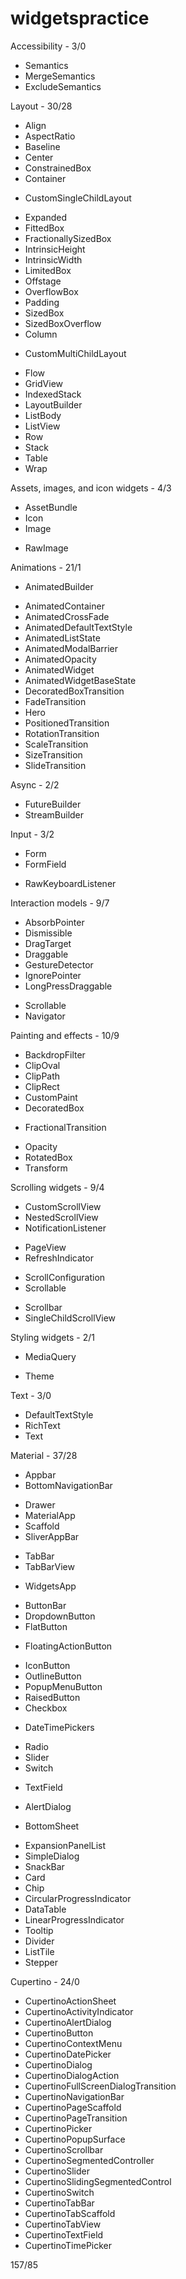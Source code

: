 # widgetspractice

Accessibility - 3/0
- Semantics
- MergeSemantics
- ExcludeSemantics

Layout - 30/28
+ Align
+ AspectRatio
+ Baseline
+ Center
+ ConstrainedBox
+ Container
- CustomSingleChildLayout
+ Expanded
+ FittedBox
+ FractionallySizedBox
+ IntrinsicHeight
+ IntrinsicWidth
+ LimitedBox
+ Offstage
+ OverflowBox
+ Padding
+ SizedBox
+ SizedBoxOverflow
+ Column
- CustomMultiChildLayout
+ Flow
+ GridView
+ IndexedStack
+ LayoutBuilder
+ ListBody
+ ListView
+ Row
+ Stack
+ Table
+ Wrap

Assets, images, and icon widgets - 4/3
+ AssetBundle
+ Icon
+ Image
- RawImage

Animations - 21/1
+ AnimatedBuilder
- AnimatedContainer
- AnimatedCrossFade
- AnimatedDefaultTextStyle
- AnimatedListState
- AnimatedModalBarrier
- AnimatedOpacity
- AnimatedWidget
- AnimatedWidgetBaseState
- DecoratedBoxTransition
- FadeTransition
- Hero
- PositionedTransition
- RotationTransition
- ScaleTransition
- SizeTransition
- SlideTransition

Async - 2/2
+ FutureBuilder
+ StreamBuilder

Input - 3/2
+ Form
+ FormField
- RawKeyboardListener

Interaction models - 9/7
+ AbsorbPointer
+ Dismissible
+ DragTarget
+ Draggable
+ GestureDetector
+ IgnorePointer
+ LongPressDraggable
- Scrollable
- Navigator

Painting and effects - 10/9
+ BackdropFilter
+ ClipOval
+ ClipPath
+ ClipRect
+ CustomPaint
+ DecoratedBox
- FractionalTransition
+ Opacity
+ RotatedBox
+ Transform

Scrolling widgets - 9/4
- CustomScrollView
- NestedScrollView
- NotificationListener
+ PageView
+ RefreshIndicator
- ScrollConfiguration
- Scrollable
+ Scrollbar
+ SingleChildScrollView

Styling widgets - 2/1
+ MediaQuery
- Theme

Text - 3/0
- DefaultTextStyle
- RichText
- Text

Material - 37/28
+ Appbar
+ BottomNavigationBar
- Drawer
- MaterialApp
- Scaffold
- SliverAppBar
+ TabBar
+ TabBarView
- WidgetsApp
+ ButtonBar
+ DropdownButton
+ FlatButton
- FloatingActionButton
+ IconButton
+ OutlineButton
+ PopupMenuButton
+ RaisedButton
+ Checkbox
- DateTimePickers
+ Radio
+ Slider
+ Switch
- TextField
+ AlertDialog
- BottomSheet
+ ExpansionPanelList
+ SimpleDialog
+ SnackBar
+ Card
+ Chip
+ CircularProgressIndicator
+ DataTable
+ LinearProgressIndicator
+ Tooltip
+ Divider
+ ListTile
+ Stepper

Cupertino - 24/0
- CupertinoActionSheet
- CupertinoActivityIndicator
- CupertinoAlertDialog
- CupertinoButton
- CupertinoContextMenu
- CupertinoDatePicker
- CupertinoDialog
- CupertinoDialogAction
- CupertinoFullScreenDialogTransition
- CupertinoNavigationBar
- CupertinoPageScaffold
- CupertinoPageTransition
- CupertinoPicker
- CupertinoPopupSurface
- CupertinoScrollbar
- CupertinoSegmentedController
- CupertinoSlider
- CupertinoSlidingSegmentedControl
- CupertinoSwitch
- CupertinoTabBar
- CupertinoTabScaffold
- CupertinoTabView
- CupertinoTextField
- CupertinoTimePicker

157/85
